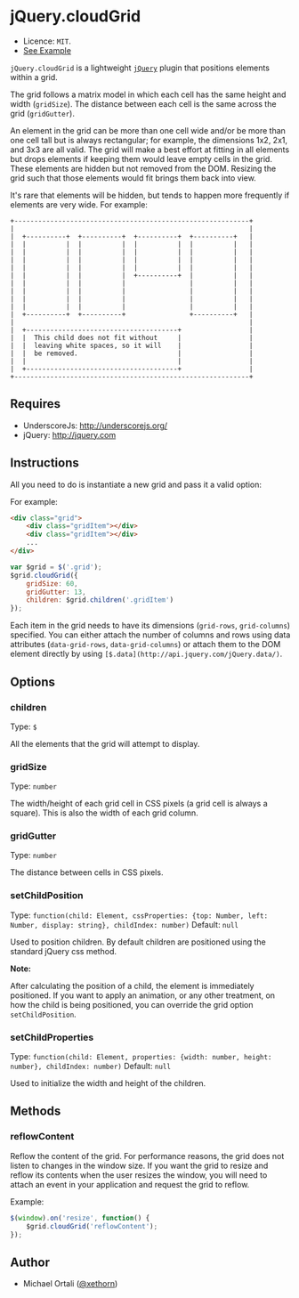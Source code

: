 # jQuery.cloudGrid

* Licence: `MIT`. 
* [See Example](http://rawgithub.com/pinterest/cloudgrid/master/example/index.html)

`jQuery.cloudGrid` is a lightweight [`jQuery`](http://jquery.com) plugin that positions elements within a grid.

The grid follows a matrix model in which each cell has the same height and width (`gridSize`). The distance between each cell is the same across the grid (`gridGutter`).

An element in the grid can be more than one cell wide and/or be more than one cell tall but is always rectangular; for example, the dimensions 1x2, 2x1, and 3x3 are all valid. The grid will make a best effort at fitting in all elements but drops elements if keeping them would leave empty cells in the grid. These elements are hidden but not removed from the DOM.  Resizing the grid such that those elements would fit brings them back into view.
     
It's rare that elements will be hidden, but tends to happen more frequently if elements are very wide. For example:

```
+-----------------------------------------------------------+
|                                                           |
|  +----------+  +----------+  +----------+  +----------+   |
|  |          |  |          |  |          |  |          |   |
|  |          |  |          |  |          |  |          |   |
|  |          |  |          |  |          |  |          |   |
|  |          |  |          |  |          |  |          |   |
|  |          |  |          |  +----------+  |          |   |        
|  |          |  |          |                |          |   |
|  |          |  |          |                |          |   |
|  |          |  |          |                |          |   |
|  |          |  |          |                |          |   |
|  +----------+  +----------+                +----------+   |
|                                                           |
|  +--------------------------------------+                 |
|  |  This child does not fit without     |                 |
|  |  leaving white spaces, so it will    |                 |
|  |  be removed.                         |                 |        
|  |                                      |                 |
|  +--------------------------------------+                 |
+-----------------------------------------------------------+
```

## Requires

* UnderscoreJs: http://underscorejs.org/
* jQuery: http://jquery.com

## Instructions

All you need to do is instantiate a new grid and pass it a valid option:

For example: 

```html
<div class="grid">
	<div class="gridItem"></div>
	<div class="gridItem"></div>
	...
</div>
```

```js
var $grid = $('.grid');
$grid.cloudGrid({
	gridSize: 60,
	gridGutter: 13,
	children: $grid.children('.gridItem')
});
```

Each item in the grid needs to have its dimensions (`grid-rows`, `grid-columns`) specified. You can either attach the number of columns and rows using data attributes (`data-grid-rows`, `data-grid-columns`) or attach them to the DOM element directly by using `[$.data](http://api.jquery.com/jQuery.data/)`.


## Options

### children

Type: `$`

All the elements that the grid will attempt to display.

### gridSize

Type: `number`

The width/height of each grid cell in CSS pixels (a grid cell is always a square). This is also the width of each grid column.

### gridGutter

Type: `number`

The distance between cells in CSS pixels.

### setChildPosition

Type: `function(child: Element, cssProperties: {top: Number, left: Number, display: string}, childIndex: number)` Default: `null`

Used to position children. By default children are positioned using the standard jQuery css method. 

__Note:__

After calculating the position of a child, the element is immediately positioned. If you want to apply an animation, or any other treatment, on how the child is being positioned, you can override the grid option `setChildPosition`.

### setChildProperties

Type: `function(child: Element, properties: {width: number, height: number}, childIndex: number)` Default: `null`

Used to initialize the width and height of the children.


## Methods

### reflowContent

Reflow the content of the grid. For performance reasons, the grid does not listen to changes in the window size. If you want the grid to resize and reflow its contents when the user resizes the window, you will need to attach an event in your application and request the grid to reflow.

Example:  

```js
$(window).on('resize', function() {
	$grid.cloudGrid('reflowContent');		
});
```

## Author

* Michael Ortali ([@xethorn](https://github.com/xethorn))
